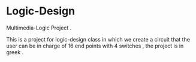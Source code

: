# Logic-Design

Multimedia-Logic Project .

This is a project for logic-design class in which we create a circuit that the user can be in charge of 16 end points with 4 switches , the project is in greek .
